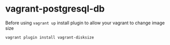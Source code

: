 # vagrant-postgresql-db

Before using `vagrant up` install plugin to allow your vagrant to change image size
```
vagrant plugin install vagrant-disksize
```

